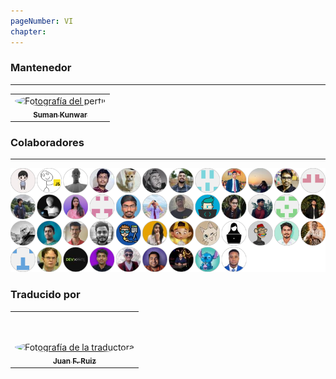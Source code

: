 ```yaml
---
pageNumber: VI
chapter: 
---
```


### Mantenedor

---
<!-- markdownlint-disable MD033 -->
<table>
  <tr>
    <td align="center">
      <a href="https://github.com/sumn2u">
        <img src="https://avatars.githubusercontent.com/u/6531541?v=4" alt="Fotografía del perfil" style="border-radius: 50%; width: 100px; height: 100px;" />
        <br/>
        <sub><b>Suman Kunwar</b></sub>
      </a>
    </td>
  </tr>
</table>

### Colaboradores

---
![Colaboradores](../.gitbook/assets/contributors.png)


### Traducido por
<table>
  <tr>
    <td align="center" style=" border: none; padding-top:3rem;">
      <a href="https://github.com/hamfree">
        <img src="https://avatars.githubusercontent.com/u/14092953?v=4" alt="Fotografía de la traductora" style="border-radius: 50%; width: 100px; height: 100px;" />
        <br/>
        <sub><b>Juan F. Ruiz</b></sub>
      </a>
    </td>
  </tr>
</table>